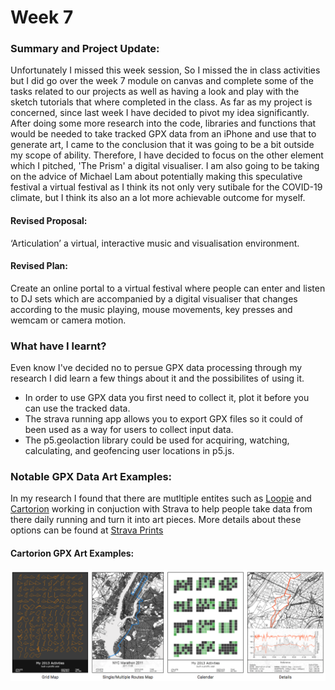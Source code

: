 # Week 7

### Summary and Project Update:
Unfortunately I missed this week session, So I missed the in class activities but I did go over the week 7 module on canvas and complete some of the tasks related to our projects as well as having a look and play with the sketch tutorials that where completed in the class. As far as my project is concerned, since last week I have decided to pivot my idea significantly. After doing some more research into the code, libraries and functions that would be needed to take tracked GPX data from an iPhone and use that to generate art, I came to the conclusion that it was going to be a bit outside my scope of ability. Therefore, I have decided to focus on the other element which I pitched, 'The Prism' a digital visualiser. I am also going to be taking on the advice of Michael Lam about potentially making this speculative festival a virtual festival as I think its not only very sutibale for the COVID-19 climate, but I think its also an a lot more achievable outcome for myself.

#### Revised Proposal: 
‘Articulation’ a virtual, interactive music and visualisation environment.

#### Revised Plan: 
Create an online portal to a virtual festival where people can enter and listen to DJ sets which are accompanied by a digital visualiser that changes according to the music playing, mouse movements, key presses and wemcam or camera motion.


### What have I learnt?
Even know I've decided no to persue GPX data processing through my research I did learn a few things about it and the possibilites of using it. 

* In order to use GPX data you first need to collect it, plot it before you can use the tracked data. 
* The strava running app allows you to export GPX files so it could of been used as a way for users to collect input data.
* The p5.geolaction library could be used for acquiring, watching, calculating, and geofencing user locations in p5.js.

### Notable GPX Data Art Examples: 
In my research I found that there are mutltiple entites such as [Loopie](http://www.loopieroute.com/ "Loopie") and [Cartorion](https://www.cartorion.com/ "Cartorion") working in conjuction with Strava to help people take data from there daily running and turn it into art pieces. More details about these options can be found at [Strava Prints](https://www.strava.com/apps/prints "Strava Prints")

#### Cartorion GPX Art Examples:

![](StravaPrinteg.png)



